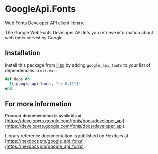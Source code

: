 # GoogleApi.Fonts

Web Fonts Developer API client library.

The Google Web Fonts Developer API lets you retrieve information about web fonts served by Google.

## Installation

Install this package from [Hex](https://hex.pm) by adding
`google_api_fonts` to your list of dependencies in `mix.exs`:

```elixir
def deps do
  [{:google_api_fonts, "~> 0.11"}]
end
```

## For more information

Product documentation is available at [https://developers.google.com/fonts/docs/developer_api](https://developers.google.com/fonts/docs/developer_api).

Library reference documentation is published on Hexdocs at
[https://hexdocs.pm/google_api_fonts](https://hexdocs.pm/google_api_fonts).
